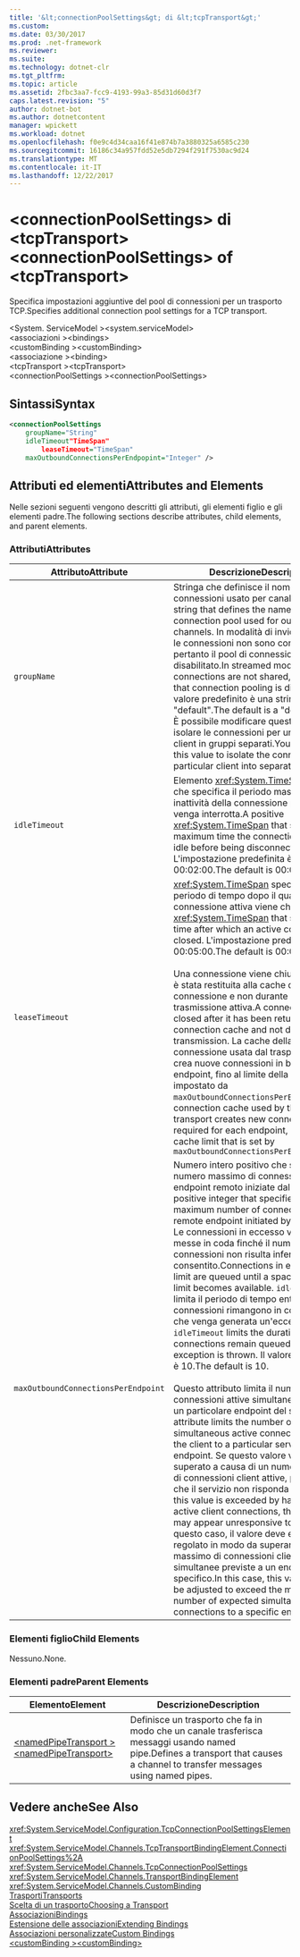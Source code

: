 ```yaml
---
title: '&lt;connectionPoolSettings&gt; di &lt;tcpTransport&gt;'
ms.custom: 
ms.date: 03/30/2017
ms.prod: .net-framework
ms.reviewer: 
ms.suite: 
ms.technology: dotnet-clr
ms.tgt_pltfrm: 
ms.topic: article
ms.assetid: 2fbc3aa7-fcc9-4193-99a3-85d31d60d3f7
caps.latest.revision: "5"
author: dotnet-bot
ms.author: dotnetcontent
manager: wpickett
ms.workload: dotnet
ms.openlocfilehash: f0e9c4d34caa16f41e874b7a3880325a6585c230
ms.sourcegitcommit: 16186c34a957fdd52e5db7294f291f7530ac9d24
ms.translationtype: MT
ms.contentlocale: it-IT
ms.lasthandoff: 12/22/2017
---
```

# <a name="ltconnectionpoolsettingsgt-of-lttcptransportgt"></a><span data-ttu-id="d1c0b-102">&lt;connectionPoolSettings&gt; di &lt;tcpTransport&gt;</span><span class="sxs-lookup"><span data-stu-id="d1c0b-102">&lt;connectionPoolSettings&gt; of &lt;tcpTransport&gt;</span></span>
<span data-ttu-id="d1c0b-103">Specifica impostazioni aggiuntive del pool di connessioni per un trasporto TCP.</span><span class="sxs-lookup"><span data-stu-id="d1c0b-103">Specifies additional connection pool settings for a TCP transport.</span></span>  
  
 <span data-ttu-id="d1c0b-104">\<System. ServiceModel ></span><span class="sxs-lookup"><span data-stu-id="d1c0b-104">\<system.serviceModel></span></span>  
<span data-ttu-id="d1c0b-105">\<associazioni ></span><span class="sxs-lookup"><span data-stu-id="d1c0b-105">\<bindings></span></span>  
<span data-ttu-id="d1c0b-106">\<customBinding ></span><span class="sxs-lookup"><span data-stu-id="d1c0b-106">\<customBinding></span></span>  
<span data-ttu-id="d1c0b-107">\<associazione ></span><span class="sxs-lookup"><span data-stu-id="d1c0b-107">\<binding></span></span>  
<span data-ttu-id="d1c0b-108">\<tcpTransport ></span><span class="sxs-lookup"><span data-stu-id="d1c0b-108">\<tcpTransport></span></span>  
<span data-ttu-id="d1c0b-109">\<connectionPoolSettings ></span><span class="sxs-lookup"><span data-stu-id="d1c0b-109">\<connectionPoolSettings></span></span>  
  
## <a name="syntax"></a><span data-ttu-id="d1c0b-110">Sintassi</span><span class="sxs-lookup"><span data-stu-id="d1c0b-110">Syntax</span></span>  
  
```xml  
<connectionPoolSettings  
    groupName="String"  
    idleTimeout"TimeSpan"  
        leaseTimeout="TimeSpan"  
    maxOutboundConnectionsPerEndpopint="Integer" />  
```  
  
## <a name="attributes-and-elements"></a><span data-ttu-id="d1c0b-111">Attributi ed elementi</span><span class="sxs-lookup"><span data-stu-id="d1c0b-111">Attributes and Elements</span></span>  
 <span data-ttu-id="d1c0b-112">Nelle sezioni seguenti vengono descritti gli attributi, gli elementi figlio e gli elementi padre.</span><span class="sxs-lookup"><span data-stu-id="d1c0b-112">The following sections describe attributes, child elements, and parent elements.</span></span>  
  
### <a name="attributes"></a><span data-ttu-id="d1c0b-113">Attributi</span><span class="sxs-lookup"><span data-stu-id="d1c0b-113">Attributes</span></span>  
  
|<span data-ttu-id="d1c0b-114">Attributo</span><span class="sxs-lookup"><span data-stu-id="d1c0b-114">Attribute</span></span>|<span data-ttu-id="d1c0b-115">Descrizione</span><span class="sxs-lookup"><span data-stu-id="d1c0b-115">Description</span></span>|  
|---------------|-----------------|  
|`groupName`|<span data-ttu-id="d1c0b-116">Stringa che definisce il nome del pool di connessioni usato per canali in uscita.</span><span class="sxs-lookup"><span data-stu-id="d1c0b-116">A string that defines the name of the connection pool used for outgoing channels.</span></span> <span data-ttu-id="d1c0b-117">In modalità di invio nel flusso, le connessioni non sono condivise, pertanto il pool di connessioni è disabilitato.</span><span class="sxs-lookup"><span data-stu-id="d1c0b-117">In streamed mode, connections are not shared, meaning that connection pooling is disabled.</span></span> <span data-ttu-id="d1c0b-118">Il valore predefinito è una stringa "default".</span><span class="sxs-lookup"><span data-stu-id="d1c0b-118">The default is a "default" string.</span></span> <span data-ttu-id="d1c0b-119">È possibile modificare questo valore per isolare le connessioni per un particolare client in gruppi separati.</span><span class="sxs-lookup"><span data-stu-id="d1c0b-119">You can modify this value to isolate the connections for a particular client into separate groups.</span></span>|  
|`idleTimeout`|<span data-ttu-id="d1c0b-120">Elemento <xref:System.TimeSpan> positivo che specifica il periodo massimo di inattività della connessione prima che venga interrotta.</span><span class="sxs-lookup"><span data-stu-id="d1c0b-120">A positive <xref:System.TimeSpan> that specifies the maximum time the connection can be idle before being disconnected.</span></span> <span data-ttu-id="d1c0b-121">L'impostazione predefinita è 00:02:00.</span><span class="sxs-lookup"><span data-stu-id="d1c0b-121">The default is 00:02:00.</span></span>|  
|`leaseTimeout`|<span data-ttu-id="d1c0b-122"><xref:System.TimeSpan> specifica il periodo di tempo dopo il quale una connessione attiva viene chiusa.</span><span class="sxs-lookup"><span data-stu-id="d1c0b-122">A <xref:System.TimeSpan> that specifies the time after which an active connection is closed.</span></span> <span data-ttu-id="d1c0b-123">L'impostazione predefinita è 00:05:00.</span><span class="sxs-lookup"><span data-stu-id="d1c0b-123">The default is 00:05:00.</span></span><br /><br /> <span data-ttu-id="d1c0b-124">Una connessione viene chiusa dopo che è stata restituita alla cache di connessione e non durante la trasmissione attiva.</span><span class="sxs-lookup"><span data-stu-id="d1c0b-124">A connection is closed after it has been returned to the connection cache and not during active transmission.</span></span> <span data-ttu-id="d1c0b-125">La cache della connessione usata dal trasporto TCP crea nuove connessioni in base a ogni endpoint, fino al limite della cache impostato da `maxOutboundConnectionsPerEndpoint.`.</span><span class="sxs-lookup"><span data-stu-id="d1c0b-125">The connection cache used by the TCP transport creates new connections as required for each endpoint, up to the cache limit that is set by `maxOutboundConnectionsPerEndpoint.`</span></span>|  
|`maxOutboundConnectionsPerEndpoint`|<span data-ttu-id="d1c0b-126">Numero intero positivo che specifica il numero massimo di connessioni a un endpoint remoto iniziate dal servizio.</span><span class="sxs-lookup"><span data-stu-id="d1c0b-126">A positive integer that specifies the maximum number of connections to a remote endpoint initiated by the service.</span></span> <span data-ttu-id="d1c0b-127">Le connessioni in eccesso vengono messe in coda finché il numero di connessioni non risulta inferiore al limite consentito.</span><span class="sxs-lookup"><span data-stu-id="d1c0b-127">Connections in excess of the limit are queued until a space below the limit becomes available.</span></span> <span data-ttu-id="d1c0b-128">`idleTimeout` limita il periodo di tempo entro il quale le connessioni rimangono in coda prima che venga generata un'eccezione.</span><span class="sxs-lookup"><span data-stu-id="d1c0b-128">The `idleTimeout` limits the duration in which connections remain queued before an exception is thrown.</span></span> <span data-ttu-id="d1c0b-129">Il valore predefinito è 10.</span><span class="sxs-lookup"><span data-stu-id="d1c0b-129">The default is 10.</span></span><br /><br /> <span data-ttu-id="d1c0b-130">Questo attributo limita il numero di connessioni attive simultanee dal client a un particolare endpoint del servizio.</span><span class="sxs-lookup"><span data-stu-id="d1c0b-130">This attribute limits the number of simultaneous active connections from the client to a particular service endpoint.</span></span> <span data-ttu-id="d1c0b-131">Se questo valore viene superato a causa di un numero maggiore di connessioni client attive, può risultare che il servizio non risponda al client.</span><span class="sxs-lookup"><span data-stu-id="d1c0b-131">If this value is exceeded by having more active client connections, the service may appear unresponsive to the client.</span></span> <span data-ttu-id="d1c0b-132">In questo caso, il valore deve essere regolato in modo da superare il numero massimo di connessioni client simultanee previste a un endpoint specifico.</span><span class="sxs-lookup"><span data-stu-id="d1c0b-132">In this case, this value should be adjusted to exceed the maximum number of expected simultaneous client connections to a specific endpoint.</span></span>|  
  
### <a name="child-elements"></a><span data-ttu-id="d1c0b-133">Elementi figlio</span><span class="sxs-lookup"><span data-stu-id="d1c0b-133">Child Elements</span></span>  
 <span data-ttu-id="d1c0b-134">Nessuno.</span><span class="sxs-lookup"><span data-stu-id="d1c0b-134">None.</span></span>  
  
### <a name="parent-elements"></a><span data-ttu-id="d1c0b-135">Elementi padre</span><span class="sxs-lookup"><span data-stu-id="d1c0b-135">Parent Elements</span></span>  
  
|<span data-ttu-id="d1c0b-136">Elemento</span><span class="sxs-lookup"><span data-stu-id="d1c0b-136">Element</span></span>|<span data-ttu-id="d1c0b-137">Descrizione</span><span class="sxs-lookup"><span data-stu-id="d1c0b-137">Description</span></span>|  
|-------------|-----------------|  
|[<span data-ttu-id="d1c0b-138">\<namedPipeTransport ></span><span class="sxs-lookup"><span data-stu-id="d1c0b-138">\<namedPipeTransport></span></span>](../../../../../docs/framework/configure-apps/file-schema/wcf/namedpipetransport.md)|<span data-ttu-id="d1c0b-139">Definisce un trasporto che fa in modo che un canale trasferisca messaggi usando named pipe.</span><span class="sxs-lookup"><span data-stu-id="d1c0b-139">Defines a transport that causes a channel to transfer messages using named pipes.</span></span>|  
  
## <a name="see-also"></a><span data-ttu-id="d1c0b-140">Vedere anche</span><span class="sxs-lookup"><span data-stu-id="d1c0b-140">See Also</span></span>  
 <xref:System.ServiceModel.Configuration.TcpConnectionPoolSettingsElement>  
 <xref:System.ServiceModel.Channels.TcpTransportBindingElement.ConnectionPoolSettings%2A>  
 <xref:System.ServiceModel.Channels.TcpConnectionPoolSettings>  
 <xref:System.ServiceModel.Channels.TransportBindingElement>  
 <xref:System.ServiceModel.Channels.CustomBinding>  
 [<span data-ttu-id="d1c0b-141">Trasporti</span><span class="sxs-lookup"><span data-stu-id="d1c0b-141">Transports</span></span>](../../../../../docs/framework/wcf/feature-details/transports.md)  
 [<span data-ttu-id="d1c0b-142">Scelta di un trasporto</span><span class="sxs-lookup"><span data-stu-id="d1c0b-142">Choosing a Transport</span></span>](../../../../../docs/framework/wcf/feature-details/choosing-a-transport.md)  
 [<span data-ttu-id="d1c0b-143">Associazioni</span><span class="sxs-lookup"><span data-stu-id="d1c0b-143">Bindings</span></span>](../../../../../docs/framework/wcf/bindings.md)  
 [<span data-ttu-id="d1c0b-144">Estensione delle associazioni</span><span class="sxs-lookup"><span data-stu-id="d1c0b-144">Extending Bindings</span></span>](../../../../../docs/framework/wcf/extending/extending-bindings.md)  
 [<span data-ttu-id="d1c0b-145">Associazioni personalizzate</span><span class="sxs-lookup"><span data-stu-id="d1c0b-145">Custom Bindings</span></span>](../../../../../docs/framework/wcf/extending/custom-bindings.md)  
 [<span data-ttu-id="d1c0b-146">\<customBinding ></span><span class="sxs-lookup"><span data-stu-id="d1c0b-146">\<customBinding></span></span>](../../../../../docs/framework/configure-apps/file-schema/wcf/custombinding.md)

